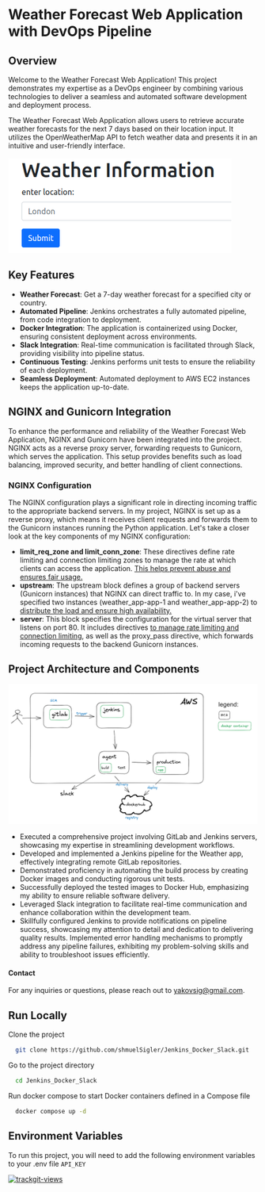# Weather Forecast Web Application with DevOps Pipeline

## Overview
Welcome to the Weather Forecast Web Application! This project demonstrates my expertise as a DevOps engineer by combining various technologies to deliver a seamless and automated software development and deployment process.

The Weather Forecast Web Application allows users to retrieve accurate weather forecasts for the next 7 days based on their location input. It utilizes the OpenWeatherMap API to fetch weather data and presents it in an intuitive and user-friendly interface.
<br/>
<br/>
![App Screenshot](https://github.com/shmuelSigler/Jenkins_Docker_Slack/blob/main/weather%20app%20screenshot.png?raw=true)

## Key Features
- **Weather Forecast**: Get a 7-day weather forecast for a specified city or country.
- **Automated Pipeline**: Jenkins orchestrates a fully automated pipeline, from code integration to deployment.
- **Docker Integration**: The application is containerized using Docker, ensuring consistent deployment across environments.
- **Slack Integration**: Real-time communication is facilitated through Slack, providing visibility into pipeline status.
- **Continuous Testing**: Jenkins performs unit tests to ensure the reliability of each deployment.
- **Seamless Deployment**: Automated deployment to AWS EC2 instances keeps the application up-to-date.

## NGINX and Gunicorn Integration
To enhance the performance and reliability of the Weather Forecast Web Application, NGINX and Gunicorn have been integrated into the project. NGINX acts as a reverse proxy server, forwarding requests to Gunicorn, which serves the application. This setup provides benefits such as load balancing, improved security, and better handling of client connections.

### NGINX Configuration
The NGINX configuration plays a significant role in directing incoming traffic to the appropriate backend servers. In my project, NGINX is set up as a reverse proxy, which means it receives client requests and forwards them to the Gunicorn instances running the Python application. Let's take a closer look at the key components of my NGINX configuration:

- **limit_req_zone and limit_conn_zone**: These directives define rate limiting and connection limiting zones to manage the rate at which clients can access the application. <ins>This helps prevent abuse and ensures fair usage.</ins>
- **upstream**: The upstream block defines a group of backend servers (Gunicorn instances) that NGINX can direct traffic to. In my case, i've specified two instances (weather_app-app-1 and weather_app-app-2) to <ins>distribute the load and ensure high availability.</ins>
- **server**: This block specifies the configuration for the virtual server that listens on port 80. It includes directives <ins> to manage rate limiting and connection limiting</ins>, as well as the proxy_pass directive, which forwards incoming requests to the backend Gunicorn instances.


## Project Architecture and Components

![Architecture](https://github.com/shmuelSigler/Jenkins_Docker_Slack/blob/main/architecture.png?raw=true)

- Executed a comprehensive project involving GitLab and Jenkins servers, showcasing my expertise in streamlining development workflows. 
- Developed and implemented a Jenkins pipeline for the Weather app, effectively integrating remote GitLab repositories. 
- Demonstrated proficiency in automating the build process by creating Docker images and conducting rigorous unit tests. 
- Successfully deployed the tested images to Docker Hub, emphasizing my ability to ensure reliable software delivery. 
- Leveraged Slack integration to facilitate real-time communication and enhance collaboration within the development team. 
- Skillfully configured Jenkins to provide notifications on pipeline success, showcasing my attention to detail and dedication to delivering quality results. Implemented error handling mechanisms to promptly address any pipeline failures, exhibiting my problem-solving skills and ability to troubleshoot issues efficiently.



#### Contact
For any inquiries or questions, please reach out to yakovsig@gmail.com.

## Run Locally

Clone the project

```bash
  git clone https://github.com/shmuelSigler/Jenkins_Docker_Slack.git
```

Go to the project directory

```bash
  cd Jenkins_Docker_Slack
```

Run docker compose to start Docker containers defined in a Compose file

```bash
  docker compose up -d
```

  ## Environment Variables

To run this project, you will need to add the following environment variables to your .env file
`API_KEY`

<a href="https://trackgit.com">
<img src="https://us-central1-trackgit-analytics.cloudfunctions.net/token/ping/lnviuuso7dnvqyp0pv3l" alt="trackgit-views" />
</a>
